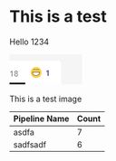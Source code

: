 # This is a test

Hello 1234

![test image](2021-11-24-11-46-36.png)

This is a test image

| Pipeline Name | Count |
| ------------- | ----- |
| asdfa         | 7     |
| sadfsadf      | 6     |
